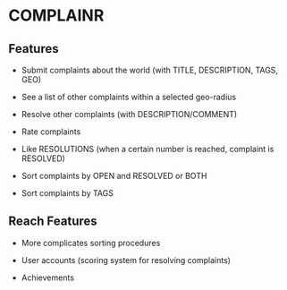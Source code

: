 # COMPLAINR

## Features

* Submit complaints about the world (with TITLE, DESCRIPTION, TAGS, GEO)

* See a list of other complaints within a selected geo-radius

* Resolve other complaints (with DESCRIPTION/COMMENT)

* Rate complaints

* Like RESOLUTIONS (when a certain number is reached, complaint is RESOLVED)

* Sort complaints by OPEN and RESOLVED or BOTH

* Sort complaints by TAGS

## Reach Features

* More complicates sorting procedures

* User accounts (scoring system for resolving complaints)

* Achievements
